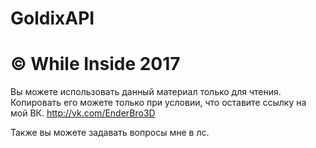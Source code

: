 # GoldixAPI

# © While Inside 2017
Вы можете использовать данный материал
только для чтения. 
Копировать его можете только при условии, что оставите
ссылку на мой ВК.
http://vk.com/EnderBro3D

Также вы можете задавать вопросы мне в лс.
